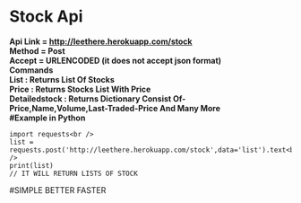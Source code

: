 # Stock Api<br />
**Api Link = http://leethere.herokuapp.com/stock <br />
Method = Post<br />
Accept = URLENCODED (it does not accept json format)<br />
Commands<br />
List : Returns List Of Stocks <br />
Price : Returns Stocks List With Price<br />
Detailedstock : Returns Dictionary Consist Of-<br />
Price,Name,Volume,Last-Traded-Price And Many More<br />
#Example in Python<br />**                                                                                                                                           
```
import requests<br />
list = requests.post('http://leethere.herokuapp.com/stock',data='list').text<br />
print(list)
// IT WILL RETURN LISTS OF STOCK
```
#SIMPLE BETTER FASTER
